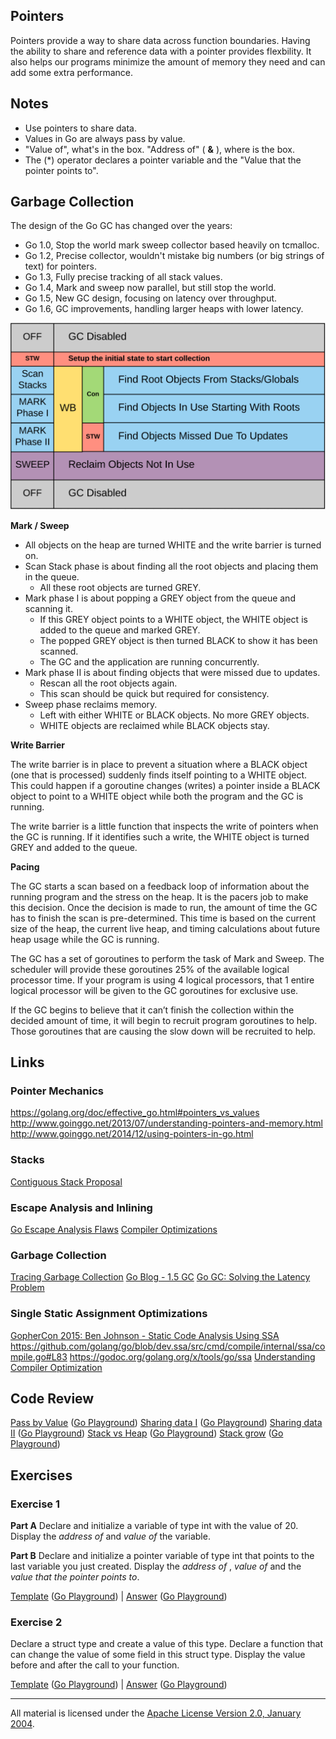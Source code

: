 ## Pointers

Pointers provide a way to share data across function boundaries. Having the ability to share and reference data with a pointer provides flexbility. It also helps our programs minimize the amount of memory they need and can add some extra performance.

## Notes

* Use pointers to share data.
* Values in Go are always pass by value.
* "Value of", what's in the box. "Address of" ( **&** ), where is the box.
* The (*) operator declares a pointer variable and the "Value that the pointer points to".

## Garbage Collection

The design of the Go GC has changed over the years:
* Go 1.0, Stop the world mark sweep collector based heavily on tcmalloc.
* Go 1.2, Precise collector, wouldn't mistake big numbers (or big strings of text) for pointers.
* Go 1.3, Fully precise tracking of all stack values.
* Go 1.4, Mark and sweep now parallel, but still stop the world.
* Go 1.5, New GC design, focusing on latency over throughput.
* Go 1.6, GC improvements, handling larger heaps with lower latency.

![figure1](GC_Algorithm.png?v=2)

**Mark / Sweep**

* All objects on the heap are turned WHITE and the write barrier is turned on.
* Scan Stack phase is about finding all the root objects and placing them in the queue.
    * All these root objects are turned GREY.
* Mark phase I is about popping a GREY object from the queue and scanning it.
    * If this GREY object points to a WHITE object, the WHITE object is added to the queue and marked GREY.
    * The popped GREY object is then turned BLACK to show it has been scanned.
    * The GC and the application are running concurrently.
* Mark phase II is about finding objects that were missed due to updates.
    * Rescan all the root objects again.
    * This scan should be quick but required for consistency.
* Sweep phase reclaims memory.
    * Left with either WHITE or BLACK objects. No more GREY objects.
    * WHITE objects are reclaimed while BLACK objects stay.

**Write Barrier**

The write barrier is in place to prevent a situation where a BLACK object (one that is processed) suddenly finds itself pointing to a WHITE object. This could happen if a goroutine changes (writes) a pointer inside a BLACK object to point to a WHITE object while both the program and the GC is running.

The write barrier is a little function that inspects the write of pointers when the GC is running. If it identifies such a write, the WHITE object is turned GREY and added to the queue.

**Pacing**

The GC starts a scan based on a feedback loop of information about the running program and the stress on the heap. It is the pacers job to make this decision. Once the decision is made to run, the amount of time the GC has to finish the scan is pre-determined. This time is based on the current size of the heap, the current live heap, and timing calculations about future heap usage while the GC is running.

The GC has a set of goroutines to perform the task of Mark and Sweep. The scheduler will provide these goroutines 25% of the available logical processor time. If your program is using 4 logical processors, that 1 entire logical processor will be given to the GC goroutines for exclusive use.

If the GC begins to believe that it can’t finish the collection within the decided amount of time, it will begin to recruit program goroutines to help. Those goroutines that are causing the slow down will be recruited to help.

## Links

### Pointer Mechanics

https://golang.org/doc/effective_go.html#pointers_vs_values
http://www.goinggo.net/2013/07/understanding-pointers-and-memory.html
http://www.goinggo.net/2014/12/using-pointers-in-go.html

### Stacks

[Contiguous Stack Proposal](https://docs.google.com/document/d/1wAaf1rYoM4S4gtnPh0zOlGzWtrZFQ5suE8qr2sD8uWQ/pub)

### Escape Analysis and Inlining

[Go Escape Analysis Flaws](https://docs.google.com/document/d/1CxgUBPlx9iJzkz9JWkb6tIpTe5q32QDmz8l0BouG0Cw)
[Compiler Optimizations](https://github.com/golang/go/wiki/CompilerOptimizations)

### Garbage Collection

[Tracing Garbage Collection](https://en.wikipedia.org/wiki/Tracing_garbage_collection)
[Go Blog - 1.5 GC](https://blog.golang.org/go15gc)
[Go GC: Solving the Latency Problem](https://www.youtube.com/watch?v=aiv1JOfMjm0&index=16&list=PL2ntRZ1ySWBf-_z-gHCOR2N156Nw930Hm)

### Single Static Assignment Optimizations

[GopherCon 2015: Ben Johnson - Static Code Analysis Using SSA](https://www.youtube.com/watch?v=D2-gaMvWfQY)
https://github.com/golang/go/blob/dev.ssa/src/cmd/compile/internal/ssa/compile.go#L83
https://godoc.org/golang.org/x/tools/go/ssa
[Understanding Compiler Optimization](https://www.youtube.com/watch?v=FnGCDLhaxKU)

## Code Review

[Pass by Value](example1/example1.go) ([Go Playground](http://play.golang.org/p/qnCX0kVwRH))
[Sharing data I](example2/example2.go) ([Go Playground](http://play.golang.org/p/6GUcA7-x3j))
[Sharing data II](example3/example3.go) ([Go Playground](http://play.golang.org/p/KRKrUCcTYe))
[Stack vs Heap](example4/example4.go) ([Go Playground](http://play.golang.org/p/88QkRhKk53))
[Stack grow](example5/example5.go) ([Go Playground](http://play.golang.org/p/tpDOwBCvqW))

## Exercises

### Exercise 1

**Part A** Declare and initialize a variable of type int with the value of 20. Display the _address of_ and _value of_ the variable.

**Part B** Declare and initialize a pointer variable of type int that points to the last variable you just created. Display the _address of_ , _value of_ and the _value that the pointer points to_.

[Template](exercises/template1/template1.go) ([Go Playground](http://play.golang.org/p/ZiVZzVkMqk)) |
[Answer](exercises/exercise1/exercise1.go) ([Go Playground](http://play.golang.org/p/ARXt9Ddawc))

### Exercise 2

Declare a struct type and create a value of this type. Declare a function that can change the value of some field in this struct type. Display the value before and after the call to your function.

[Template](exercises/template2/template2.go) ([Go Playground](http://play.golang.org/p/qT4JMQDzpD)) |
[Answer](exercises/exercise2/exercise2.go) ([Go Playground](http://play.golang.org/p/DS8DZnEg6i))
___
All material is licensed under the [Apache License Version 2.0, January 2004](http://www.apache.org/licenses/LICENSE-2.0).
